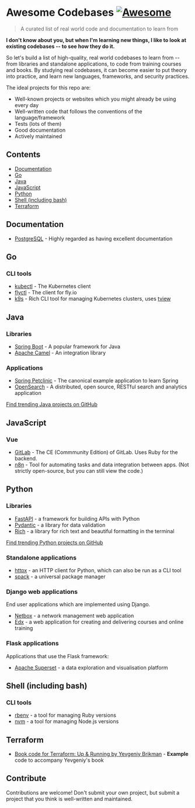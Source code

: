 # Awesome Codebases [![Awesome](https://awesome.re/badge.svg)](https://awesome.re)

> A curated list of real world code and documentation to learn from

**I don't know about you, but when I'm learning new things, I like to look at existing codebases -- to see how they do it.**

So let's build a list of high-quality, real world codebases to learn from -- from libraries and standalone applications, to code from training courses and books. By studying real codebases, it can become easier to put theory into practice, and learn new languages, frameworks, and security practices.

The ideal projects for this repo are:

- Well-known projects or websites which you might already be using every day 
- Well-written code that follows the conventions of the language/framework
- Tests (lots of them)
- Good documentation
- Actively maintained

## Contents

- [Documentation](#documentation)
- [Go](#go)
- [Java](#java)
- [JavaScript](#javascript)
- [Python](#python)
- [Shell (including bash)](#shell)
- [Terraform](#terraform)

## Documentation

- [PostgreSQL](https://github.com/postgres/postgres) - Highly regarded as having excellent documentation

## Go

### CLI tools

- [kubectl](https://github.com/kubernetes/kubectl) - The Kubernetes client
- [flyctl](https://github.com/superfly/flyctl) - The client for fly.io
- [k9s](https://github.com/derailed/k9s) - Rich CLI tool for managing Kubernetes clusters, uses [tview](https://github.com/rivo/tview)

## Java

### Libraries

- [Spring Boot](https://github.com/spring-projects/spring-boot) - A popular framework for Java
- [Apache Camel](https://github.com/apache/camel) - An integration library

### Applications

- [Spring Petclinic](https://github.com/spring-projects/spring-petclinic) - The canonical example application to learn Spring
- [OpenSearch](https://github.com/opensearch-project/OpenSearch) - A distributed, open source, RESTful search and analytics application

[Find trending Java projects on GitHub](https://github.com/trending/java?since=daily)

## JavaScript

### Vue

- [GitLab](https://github.com/gitlabhq/gitlabhq) - The CE (Commmunity Edition) of GitLab. Uses Ruby for the backend.
- [n8n](https://github.com/n8n-io/n8n) - Tool for automating tasks and data integration between apps. (Not strictly open-source, but you can still view the code.)

## Python

### Libraries

- [FastAPI](https://github.com/tiangolo/fastapi) - a framework for building APIs with Python
- [Pydantic](https://github.com/pydantic/pydantic) - a library for data validation
- [Rich](https://github.com/Textualize/rich) - a library for rich text and beautiful formatting in the terminal

[Find trending Python projects on GitHub](https://github.com/trending/python?since=daily)

### Standalone applications

- [httpx](https://github.com/encode/httpx) - an HTTP client for Python, which can also be run as a CLI tool
- [spack](https://github.com/spack/spack) - a universal package manager

### Django web applications

End user applications which are implemented using Django.

- [Netbox](https://github.com/netbox-community/netbox) - a network management web application
- [Edx](https://github.com/openedx/edx-platform) - a web application for creating and delivering courses and online training

### Flask applications

Applications that use the Flask framework:

- [Apache Superset](https://github.com/apache/superset) - a data exploration and visualisation platform

## Shell (including bash)

### CLI tools

- [rbenv](https://github.com/rbenv/rbenv) - a tool for managing Ruby versions
- [nvm](https://github.com/nvm-sh/nvm) - a tool for managing Node.js versions

## Terraform

- [Book code for Terraform: Up & Running by Yevgeniy Brikman](https://github.com/brikis98/terraform-up-and-running-code) - **Example** code to accompany Yevgeniy's book


## Contribute

Contributions are welcome! Don't submit your own project, but submit a project that you think is well-written and maintained.

